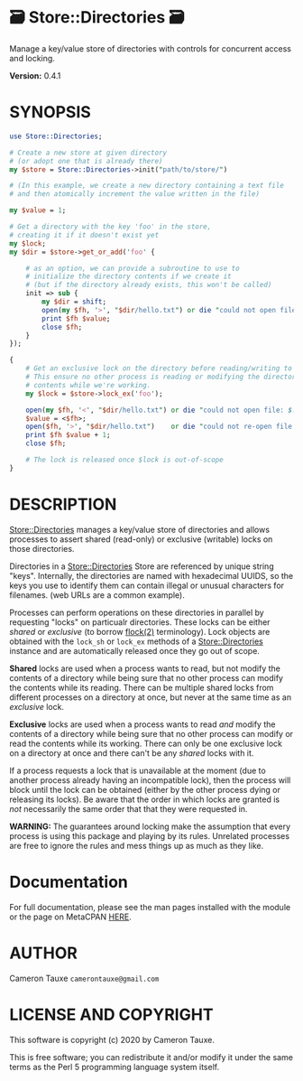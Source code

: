 # 🗃 Store::Directories 🗃

Manage a key/value store of directories with controls for
concurrent access and locking.

**Version:** 0.4.1

# SYNOPSIS

```perl
use Store::Directories;

# Create a new store at given directory
# (or adopt one that is already there)
my $store = Store::Directories->init("path/to/store/")

# (In this example, we create a new directory containing a text file
# and then atomically increment the value written in the file)

my $value = 1;

# Get a directory with the key 'foo' in the store,
# creating it if it doesn't exist yet
my $lock;
my $dir = $store->get_or_add('foo' {

    # as an option, we can provide a subroutine to use to
    # initialize the directory contents if we create it
    # (but if the directory already exists, this won't be called)
    init => sub {
        my $dir = shift;
        open(my $fh, '>', "$dir/hello.txt") or die "could not open file: $!";
        print $fh $value;
        close $fh;
    }
});

{
    # Get an exclusive lock on the directory before reading/writing to it.
    # This ensure no other process is reading or modifying the directory
    # contents while we're working.
    my $lock = $store->lock_ex('foo');

    open(my $fh, '<', "$dir/hello.txt") or die "could not open file: $!";
    $value = <$fh>;
    open($fh, '>', "$dir/hello.txt")    or die "could not re-open file: $!";
    print $fh $value + 1;
    close $fh;

    # The lock is released once $lock is out-of-scope
}
```

# DESCRIPTION

[Store::Directories](https://metacpan.org/pod/Store%3A%3ADirectories) manages a key/value store of directories and allows
processes to assert shared (read-only) or exclusive (writable) locks on
those directories.

Directories in a [Store::Directories](https://metacpan.org/pod/Store%3A%3ADirectories) Store are referenced by unique
string "keys". Internally, the directories are named with hexadecimal UUIDS,
so the keys you use to identify them can contain illegal or unusual characters
for filenames. (web URLs are a common example).

Processes can perform operations on these directories in parallel by requesting
"locks" on particualr directories. These locks can be either _shared_ or
_exclusive_ (to borrow [flock(2)](http://man.he.net/man2/flock) terminology). Lock objects are obtained
with the `lock_sh` or `lock_ex` methods of a [Store::Directories](https://metacpan.org/pod/Store%3A%3ADirectories) instance
and are automatically released once they go out of scope.

**Shared** locks are used when a process wants to read, but not modify the
contents of a directory while being sure that no other process can modify the
contents while its reading. There can be multiple shared locks from different
processes on a directory at once, but never at the same time as an _exclusive_
lock.

**Exclusive** locks are used when a process wants to read _and_ modify the
contents of a directory while being sure that no other process can modify
or read the contents while its working. There can only be one exclusive lock
on a directory at once and there can't be any _shared_ locks with it.

If a process requests a lock that is unavailable at the moment (due to another
process already having an incompatible lock), then the process will block until
the lock can be obtained (either by the other process dying or releasing its
locks). Be aware that the order in which locks are granted is _not_ necessarily
the same order that that they were requested in.

**WARNING:** The guarantees around locking make the assumption that every
process is using this package and playing by its rules.
Unrelated processes are free to ignore the rules and mess things up as
much as they like.

# Documentation

For full documentation, please see the man pages installed with the module
or the page on MetaCPAN [HERE](https://metacpan.org/pod/Store%3A%3ADirectories).

# AUTHOR

Cameron Tauxe `camerontauxe@gmail.com`

# LICENSE AND COPYRIGHT

This software is copyright (c) 2020 by Cameron Tauxe.

This is free software; you can redistribute it and/or modify it under
the same terms as the Perl 5 programming language system itself.
